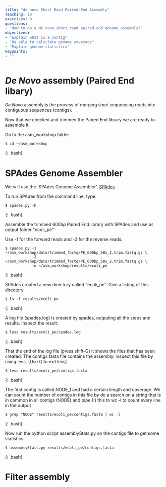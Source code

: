 ```yaml
---
title: "de novo Short Read Paired-End Assembly"
teaching: 10
exercises: 0
questions:
- "How to do a de novo short read paired-end genome assembly?"
objectives:
- "Explain what is a contig"
- "Be able to calculate genome coverage"
- "Explain genome statistics"
keypoints:
- ""
---
```


# *De Novo* assembly (Paired End libary)

*De Novo* assembly is the process of merging short sequencing reads into contiguous sequences (contigs).

Now that we checked and trimmed the Paired End library we are ready to assemble it.

Go to the asm_workshop folder

~~~
$ cd ~/asm_workshop
~~~
{: .bash}

# SPAdes Genome Assembler

We will use the 'SPAdes Genome Assembler'. [SPAdes](https://cab.spbu.ru/software/spades/)

To run SPAdes from the command line, type:

~~~
$ spades.py -h
~~~
{: .bash}

Assemble the trimmed 600bp Paired End library with SPAdes and use as output folder "ecoli_pe"

Use -1 for the forward reads and -2 for the reverse reads.

~~~
$ spades.py -1 ~/asm_workshop/data/trimmed_fastq/PE_600bp_50x_1.trim.fastq.gz \
            -2 ~/asm_workshop/data/trimmed_fastq/PE_600bp_50x_2.trim.fastq.gz \
            -o ~/asm_workshop/results/ecoli_pe
~~~
{: .bash}

SPAdes created a new directory called "ecoli_pe". Give a listing of this directory.

~~~
$ ls -l results/ecoli_pe
~~~
{: .bash}

A log file (spades.log) is created by spades, outputing all the steps and results. Inspect the result:

~~~
$ less results/ecoli_pe/spades.log
~~~
{: .bash}

That the end of the log file (press shift-G) it shows the files that has been created. The contigs.fasta file contains the assembly. Inspect this file by using less. (Use Q to exit less)

~~~
$ less results/ecoli_pe/contigs.fasta
~~~
{: .bash}

The first contig is called NODE_1 and had a certain length and coverage. We can count the number of contigs in this file by do a search on a string that is in common in all contigs (NODE) and pipe (|) this to wc -l to count every line in the output

~~~
$ grep "NODE" results/ecoli_pe/contigs.fasta | wc -l
~~~
{: .bash}

Now run the python script assemblyStats.py on the contigs file to get some statistics.

~~~
$ assemblyStats.py results/ecoli_pe/contigs.fasta
~~~
{: .bash}

# Filter assembly


